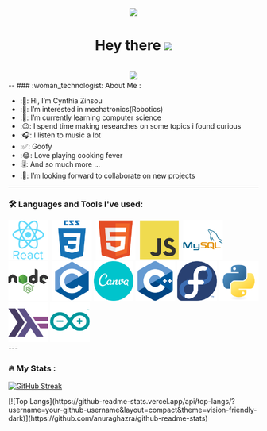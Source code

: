 <div id="header" align="center">
   <img src="https://media.giphy.com/media/v1.Y2lkPTc5MGI3NjExZ2J5bnFveHJrZTRsMTk0cDVjaXZpOWR0Y2d0M3ZpM21hem9zdWx1MCZlcD12MV9pbnRlcm5hbF9naWZfYnlfaWQmY3Q9cw/qT3NpahR7tGnOqqjng/giphy.gif" />
  
<h1>
  Hey there
  <img src="https://media.giphy.com/media/hvRJCLFzcasrR4ia7z/giphy.gif" width="30px"/>
</h1>
  <div id="header" align="right">
  <img src="https://komarev.com/ghpvc/?username=cyndzx02&style=flat-square&color=blue" alt=""/>
</div>

<div align="center">
 <img src="https://media.giphy.com/media/v1.Y2lkPTc5MGI3NjExN2QzbjV1c2gzd3AwcDFxb2d1NTM1ZDZuMmJ6aTdncHBwZGd6eDY0cCZlcD12MV9pbnRlcm5hbF9naWZfYnlfaWQmY3Q9Zw/RbDKaczqWovIugyJmW/giphy.gif"/>
</div>
</div>
 -- 
 ### :woman_technologist: About Me :

- :👋: Hi, I’m Cynthia Zinsou
- :👀: I’m interested in mechatronics(Robotics)
- :🌱: I’m currently learning computer science
- :😉:   I spend time making researches on some topics i found curious
- :🎧:   I listen to music a lot
- :✅:   Goofy
- :😂:   Love playing cooking fever
- :🎚️:  And so much more ...     
- :💞️: I’m looking forward to collaborate on new projects

---

### :hammer_and_wrench: Languages and Tools I've used:
<div>
  <img src="https://github.com/devicons/devicon/blob/master/icons/react/react-original-wordmark.svg" title="React" alt="React" width="80" height="80"/>&nbsp;
  <img src="https://github.com/devicons/devicon/blob/master/icons/css3/css3-plain-wordmark.svg"  title="CSS3" alt="CSS" width="80" height="80"/>&nbsp;
  <img src="https://github.com/devicons/devicon/blob/master/icons/html5/html5-original.svg" title="HTML5" alt="HTML" width="80" height="80"/>&nbsp;
  <img src="https://github.com/devicons/devicon/blob/master/icons/javascript/javascript-original.svg" title="JavaScript" alt="JavaScript" width="80" height="80"/>&nbsp;
  <img src="https://github.com/devicons/devicon/blob/master/icons/mysql/mysql-original-wordmark.svg" title="MySQL"  alt="MySQL" width="80" height="80"/>&nbsp;
  <img src="https://github.com/devicons/devicon/blob/master/icons/nodejs/nodejs-original-wordmark.svg" title="NodeJS" alt="NodeJS" width="80" height="80"/>&nbsp;
  <img src="https://raw.githubusercontent.com/devicons/devicon/6910f0503efdd315c8f9b858234310c06e04d9c0/icons/c/c-original.svg" title="C" **alt="C" width="80" height="80"/>
  <img src="https://raw.githubusercontent.com/devicons/devicon/6910f0503efdd315c8f9b858234310c06e04d9c0/icons/canva/canva-original.svg" title="Canva" **alt="Canva" width="80" height="80"/>
  <img src="https://raw.githubusercontent.com/devicons/devicon/6910f0503efdd315c8f9b858234310c06e04d9c0/icons/cplusplus/cplusplus-original.svg" title="Cplusplus" **alt="Cplusplus" width="80" height="80"/>
  <img src="https://raw.githubusercontent.com/devicons/devicon/6910f0503efdd315c8f9b858234310c06e04d9c0/icons/fedora/fedora-original.svg" title="fedora" **alt="fedora" width="80" height="80"/>
 <img src="https://raw.githubusercontent.com/devicons/devicon/6910f0503efdd315c8f9b858234310c06e04d9c0/icons/python/python-original.svg" title="python" **alt="python" width="80" height="80"/>
 <img src="https://raw.githubusercontent.com/devicons/devicon/6910f0503efdd315c8f9b858234310c06e04d9c0/icons/haskell/haskell-original.svg" title="haskell" **alt="haskell" width="80" height="80"/>
 <img src="https://raw.githubusercontent.com/devicons/devicon/6910f0503efdd315c8f9b858234310c06e04d9c0/icons/arduino/arduino-original.svg" title="arduino" **alt="arduino" width="80" height="80"/>
</div>

<div>
   ---

### :fire: My Stats :
[![GitHub Streak](http://github-readme-streak-stats.herokuapp.com?user=your-github-username&theme=dark&background=000000)](https://git.io/streak-stats)
</div>

<div>
   [![Top Langs](https://github-readme-stats.vercel.app/api/top-langs/?username=your-github-username&layout=compact&theme=vision-friendly-dark)](https://github.com/anuraghazra/github-readme-stats)
</div>
